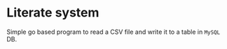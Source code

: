 # Literate system
Simple go based program to read a CSV file and write it to a table in `MySQL` DB.
